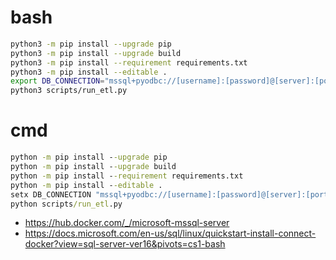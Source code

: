 # bash
``` bash
python3 -m pip install --upgrade pip
python3 -m pip install --upgrade build
python3 -m pip install --requirement requirements.txt 
python3 -m pip install --editable .
export DB_CONNECTION="mssql+pyodbc://[username]:[password]@[server]:[port]/[database]?driver=[driver]"
python3 scripts/run_etl.py
```

# cmd
``` cmd
python -m pip install --upgrade pip
python -m pip install --upgrade build
python -m pip install --requirement requirements.txt 
python -m pip install --editable .
setx DB_CONNECTION "mssql+pyodbc://[username]:[password]@[server]:[port]/[database]?driver=[driver]"
python scripts/run_etl.py
```

- https://hub.docker.com/_/microsoft-mssql-server
- https://docs.microsoft.com/en-us/sql/linux/quickstart-install-connect-docker?view=sql-server-ver16&pivots=cs1-bash